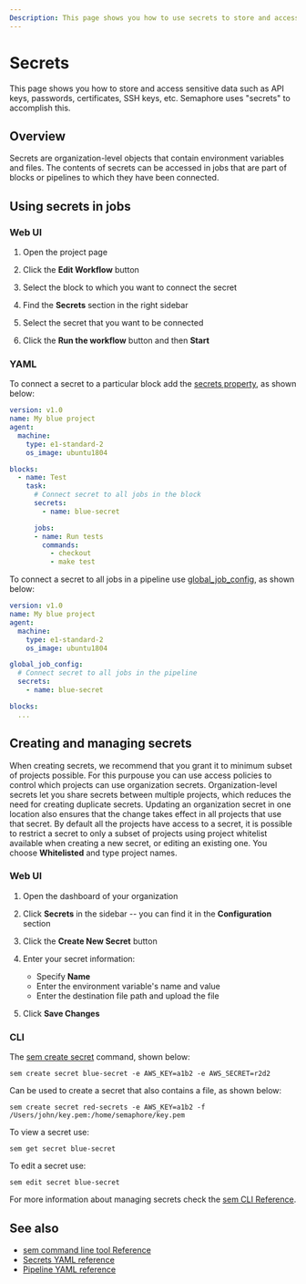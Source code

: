 ```yaml
---
Description: This page shows you how to use secrets to store and access sensitive data such as API keys, passwords, certificates, SSH keys, or other sensitive data.
---
```


# Secrets

This page shows you how to store and access sensitive data such as API keys,
passwords, certificates, SSH keys, etc. Semaphore uses "secrets" to accomplish this.

## Overview

Secrets are organization-level objects that contain environment
variables and files. The contents of secrets can be accessed in jobs that are part of
blocks or pipelines to which they have been connected.

## Using secrets in jobs

### Web UI

1. Open the project page

2. Click the **Edit Workflow** button

3. Select the block to which you want to connect the secret

4. Find the **Secrets** section in the right sidebar

5. Select the secret that you want to be connected

6. Click the **Run the workflow** button and then **Start**

### YAML

To connect a secret to a particular block add the [secrets property](https://docs.semaphoreci.com/reference/pipeline-yaml-reference/#secrets), as shown below:

```yaml
version: v1.0
name: My blue project
agent:
  machine:
    type: e1-standard-2
    os_image: ubuntu1804

blocks:
  - name: Test
    task:
      # Connect secret to all jobs in the block
      secrets:
        - name: blue-secret

      jobs:
      - name: Run tests
        commands:
          - checkout
          - make test
```

To connect a secret to all jobs in a pipeline use
[global_job_config](https://docs.semaphoreci.com/reference/pipeline-yaml-reference/#global_job_config), as shown below:

```yaml
version: v1.0
name: My blue project
agent:
  machine:
    type: e1-standard-2
    os_image: ubuntu1804

global_job_config:
  # Connect secret to all jobs in the pipeline
  secrets:
    - name: blue-secret

blocks:
  ...
```

## Creating and managing secrets

When creating secrets, we recommend that you grant it to minimum subset of projects possible. For this purpouse 
you can use access policies to control which projects can use organization secrets. 
Organization-level secrets let you share secrets between multiple projects, 
which reduces the need for creating duplicate secrets. Updating an organization secret in 
one location also ensures that the change takes effect in all projects that use that secret.
By default all the projects have access to a secret, it is possible to restrict a secret to only a subset of projects using
project whitelist available when creating a new secret, or editing an existing one. You choose **Whitelisted** and type project names.

### Web UI

1. Open the dashboard of your organization

2. Click **Secrets** in the sidebar -- you can find it in the **Configuration** section

3. Click the **Create New Secret** button

4. Enter your secret information:
   * Specify **Name**
   * Enter the environment variable's name and value
   * Enter the destination file path and upload the file

5. Click **Save Changes**

### CLI

The [sem create
secret](https://docs.semaphoreci.com/reference/sem-command-line-tool/#sem-create)
command, shown below:

```
sem create secret blue-secret -e AWS_KEY=a1b2 -e AWS_SECRET=r2d2
```

Can be used to create a secret that also contains a file, as shown below:

```
sem create secret red-secrets -e AWS_KEY=a1b2 -f /Users/john/key.pem:/home/semaphore/key.pem
```

To view a secret use:

```
sem get secret blue-secret
```

To edit a secret use:

```
sem edit secret blue-secret
```

For more information about managing secrets check the [sem CLI Reference](https://docs.semaphoreci.com/reference/sem-command-line-tool/).


## See also

- [sem command line tool Reference](https://docs.semaphoreci.com/reference/sem-command-line-tool/)
- [Secrets YAML reference](https://docs.semaphoreci.com/reference/pipeline-yaml-reference/)
- [Pipeline YAML reference](https://docs.semaphoreci.com/reference/projects-yaml-reference/)
